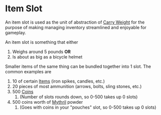 # Item Slot

An item slot is used as the unit of abstraction of [Carry Weight](Carry%20Capacity.md) for the purpose of making managing inventory streamlined and enjoyable for gameplay.

An item slot is something that either

1. Weighs around 5 pounds **OR**
2. Is about as big as a bicycle helmet

Smaller items of the same thing can be bundled together into 1 slot. The common examples are

1. 10 of certain [Items](../../Items/Items.md) (iron spikes, candles, etc.)
2. 20 pieces of most ammunition (arrows, bolts, sling stones, etc.)
3. 500 [Coins](../../Economy/Coins.md)
	1. (Number of slots rounds down, so 0-500 takes up 0 slots)
4. 500 coins worth of [Mythril](../../Magic/Mythril.md) powder
	1. (Goes with coins in your "pouches" slot, so 0-500 takes up 0 slots)
